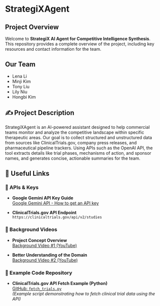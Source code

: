 # StrategiXAgent

## Project Overview  
Welcome to **StrategiX AI Agent for Competitive Intelligence Synthesis**. This repository provides a complete overview of the project, including key resources and contact information for the team.

## Our Team  
- Lena Li  
- Minji Kim  
- Tony Liu  
- Lily Niu  
- Hongbi Kim

## ✍️ Project Description  
StrategiXAgent is an AI-powered assistant designed to help commercial teams monitor and analyze the competitive landscape within specific therapeutic areas. Our goal is to collect structured and unstructured data from sources like ClinicalTrials.gov, company press releases, and pharmaceutical pipeline trackers. Using APIs such as the OpenAI API, the tool extracts details like trial phases, mechanisms of action, and sponsor names, and generates concise, actionable summaries for the team.

## 🔑 Useful Links  

### 📌 APIs & Keys  
- **Google Gemini API Key Guide**  
  [Google Gemini API - How to get an API key](https://ai.google.dev/gemini-api/docs/api-key)

- **ClinicalTrials.gov API Endpoint**  
  `https://clinicaltrials.gov/api/v2/studies`  

### 🎥 Background Videos  
- **Project Concept Overview**  
  [Background Video #1 (YouTube)](https://www.youtube.com/watch?v=3Gl0gAcW8rw)

- **Better Understanding of the Domain**  
  [Background Video #2 (YouTube)](https://youtu.be/bctaWQTYHJc?si=ICJdHxqtUFy7TOjj)

### 📂 Example Code Repository  
- **ClinicalTrials.gov API Fetch Example (Python)**  
  [GitHub: `fetch_trials.py`](https://github.com/yangying2013/clinical-trial-api/blob/main/fetch_trials.py)  
  *(Example script demonstrating how to fetch clinical trial data using the API)*
